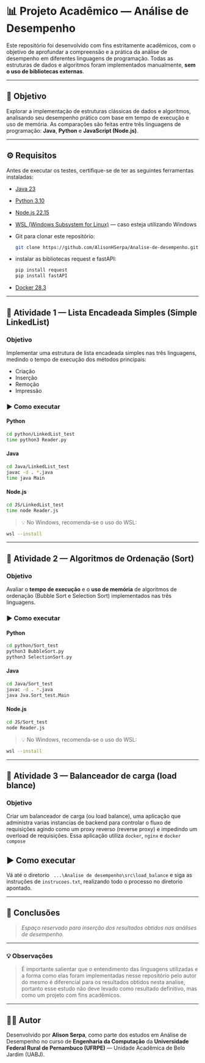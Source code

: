 # 📊 Projeto Acadêmico — Análise de Desempenho

Este repositório foi desenvolvido com fins estritamente acadêmicos, com o objetivo de aprofundar a compreensão e a prática da análise de desempenho em diferentes linguagens de programação. Todas as estruturas de dados e algoritmos foram implementados manualmente, **sem o uso de bibliotecas externas**.

---

## 🎯 Objetivo

Explorar a implementação de estruturas clássicas de dados e algoritmos, analisando seu desempenho prático com base em tempo de execução e uso de memória. As comparações são feitas entre três linguagens de programação: **Java**, **Python** e **JavaScript (Node.js)**.

---

## ⚙️ Requisitos

Antes de executar os testes, certifique-se de ter as seguintes ferramentas instaladas:

* [Java 23](https://www.oracle.com/java/technologies/javase-downloads.html)
* [Python 3.10](https://www.python.org/downloads/release/python-3100/)
* [Node.js 22.15](https://nodejs.org/)
* [WSL (Windows Subsystem for Linux)](https://learn.microsoft.com/pt-br/windows/wsl/install) — caso esteja utilizando Windows
* Git para clonar este repositório:

  ```bash
  git clone https://github.com/AlisonHSerpa/Analise-de-desempenho.git
  ```
  
* instalar as bibliotecas request e fastAPI:

  ```bash
  pip install request
  pip install fastAPI
  ```
* [Docker 28.3](https://www.docker.com/products/docker-desktop/)

---

## 🧪 Atividade 1 — Lista Encadeada Simples (Simple LinkedList)

### Objetivo

Implementar uma estrutura de lista encadeada simples nas três linguagens, medindo o tempo de execução dos métodos principais:

* Criação
* Inserção
* Remoção
* Impressão

### ▶️ Como executar

#### Python

```bash
cd python/LinkedList_test
time python3 Reader.py
```

#### Java

```bash
cd Java/LinkedList_test
javac -d . *.java
time java Main
```

#### Node.js

```bash
cd JS/LinkedList_test
time node Reader.js
```

> 💡 No Windows, recomenda-se o uso do WSL:

```bash
wsl --install
```

---

## 🧪 Atividade 2 — Algoritmos de Ordenação (Sort)

### Objetivo

Avaliar o **tempo de execução** e o **uso de memória** de algoritmos de ordenação (Bubble Sort e Selection Sort) implementados nas três linguagens.

### ▶️ Como executar

#### Python

```bash
cd python/Sort_test
python3 BubbleSort.py
python3 SelectionSort.py
```

#### Java

```bash
cd Java/Sort_test
javac -d . *.java
java Jva.Sort_test.Main
```

#### Node.js

```bash
cd JS/Sort_test
node Reader.js
```

> 💡 No Windows, recomenda-se o uso do WSL:

```bash
wsl --install
```

---

## 🧪 Atividade 3 — Balanceador de carga (load blance)

### Objetivo

Criar um balanceador de carga (ou load balance), uma aplicação que administra varias instancias de backend para controlar o fluxo de requisições agindo como um proxy reverso (reverse proxy) e impedindo um overload de requisições. Essa aplicação utiliza `docker`, `nginx` e `docker compose`

## ▶️ Como executar

Vá até o diretorio ` ...\Analise de desempenho\src\load_balance` e siga as instruções de `instrucoes.txt`, realizando todo o processo no diretorio apontado.

---

## 🔎 Conclusões

> *Espaço reservado para inserção dos resultados obtidos nas análises de desempenho.*

---

### 💡 Observações

> É importante salientar que o entendimento das linguagens utilizadas e a forma como elas foram implementadas nesse repositório pelo autor do mesmo é diferencial para os resultados obtidos nesta analise, portanto esse estudo não deve levado como resultado definitivo, mas como um projeto com fins acadêmicos.

---

## 👨‍💻 Autor

Desenvolvido por **Alison Serpa**, como parte dos estudos em Análise de Desempenho no curso de **Engenharia da Computação** da **Universidade Federal Rural de Pernambuco (UFRPE)** — Unidade Acadêmica de Belo Jardim (UABJ).

